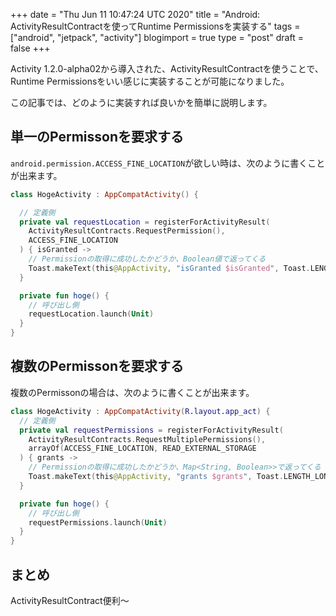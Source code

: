 +++
date = "Thu Jun 11 10:47:24 UTC 2020"
title = "Android: ActivityResultContractを使ってRuntime Permissionsを実装する"
tags = ["android", "jetpack", "activity"]
blogimport = true
type = "post"
draft = false
+++

Activity 1.2.0-alpha02から導入された、ActivityResultContractを使うことで、Runtime Permissionsをいい感じに実装することが可能になりました。

この記事では、どのように実装すれば良いかを簡単に説明します。

## 単一のPermissonを要求する

`android.permission.ACCESS_FINE_LOCATION`が欲しい時は、次のように書くことが出来ます。

```kotlin
class HogeActivity : AppCompatActivity() {

  // 定義側
  private val requestLocation = registerForActivityResult(
    ActivityResultContracts.RequestPermission(),
    ACCESS_FINE_LOCATION
  ) { isGranted ->
    // Permissionの取得に成功したかどうか、Boolean値で返ってくる
    Toast.makeText(this@AppActivity, "isGranted $isGranted", Toast.LENGTH_LONG).show()
  }

  private fun hoge() {
    // 呼び出し側
    requestLocation.launch(Unit)
  }
}
```

## 複数のPermissonを要求する

複数のPermissonの場合は、次のように書くことが出来ます。

```kotlin
class HogeActivity : AppCompatActivity(R.layout.app_act) {
  // 定義側
  private val requestPermissions = registerForActivityResult(
    ActivityResultContracts.RequestMultiplePermissions(),
    arrayOf(ACCESS_FINE_LOCATION, READ_EXTERNAL_STORAGE
  ) { grants ->
    // Permissionの取得に成功したかどうか、Map<String, Boolean>>で返ってくる
    Toast.makeText(this@AppActivity, "grants $grants", Toast.LENGTH_LONG).show()
  }

  private fun hoge() {
    // 呼び出し側
    requestPermissions.launch(Unit)
  }
}
```

## まとめ

ActivityResultContract便利〜
